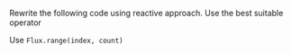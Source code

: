 Rewrite the following code using reactive approach. Use the best suitable operator
   
<div class="hint">
  Use <code>Flux.range(index, count)</code>
</div>
